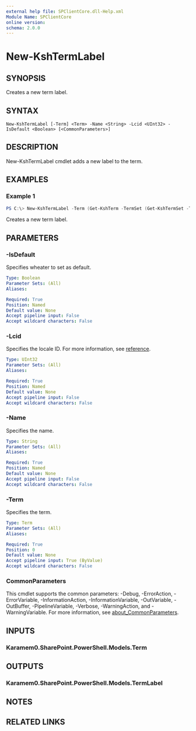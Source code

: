 ```yaml
---
external help file: SPClientCore.dll-Help.xml
Module Name: SPClientCore
online version:
schema: 2.0.0
---
```


# New-KshTermLabel

## SYNOPSIS
Creates a new term label.

## SYNTAX

```
New-KshTermLabel [-Term] <Term> -Name <String> -Lcid <UInt32> -IsDefault <Boolean> [<CommonParameters>]
```

## DESCRIPTION
New-KshTermLabel cmdlet adds a new label to the term.

## EXAMPLES

### Example 1
```powershell
PS C:\> New-KshTermLabel -Term (Get-KshTerm -TermSet (Get-KshTermSet -TermGroup (Get-KshTermGroup -TermGroupName 'Company') -TermSetName 'Department') -TermName 'Human Resources') -Name 'HR' -Lcid 1033 -IsDefault $false
```

Creates a new term label.

## PARAMETERS

### -IsDefault
Specifies wheater to set as default.

```yaml
Type: Boolean
Parameter Sets: (All)
Aliases:

Required: True
Position: Named
Default value: None
Accept pipeline input: False
Accept wildcard characters: False
```

### -Lcid
Specifies the locale ID.
For more information, see [reference](https://docs.microsoft.com/ja-jp/openspecs/windows_protocols/ms-lcid/70feba9f-294e-491e-b6eb-56532684c37f).

```yaml
Type: UInt32
Parameter Sets: (All)
Aliases:

Required: True
Position: Named
Default value: None
Accept pipeline input: False
Accept wildcard characters: False
```

### -Name
Specifies the name.

```yaml
Type: String
Parameter Sets: (All)
Aliases:

Required: True
Position: Named
Default value: None
Accept pipeline input: False
Accept wildcard characters: False
```

### -Term
Specifies the term.

```yaml
Type: Term
Parameter Sets: (All)
Aliases:

Required: True
Position: 0
Default value: None
Accept pipeline input: True (ByValue)
Accept wildcard characters: False
```

### CommonParameters
This cmdlet supports the common parameters: -Debug, -ErrorAction, -ErrorVariable, -InformationAction, -InformationVariable, -OutVariable, -OutBuffer, -PipelineVariable, -Verbose, -WarningAction, and -WarningVariable. For more information, see [about_CommonParameters](http://go.microsoft.com/fwlink/?LinkID=113216).

## INPUTS

### Karamem0.SharePoint.PowerShell.Models.Term

## OUTPUTS

### Karamem0.SharePoint.PowerShell.Models.TermLabel

## NOTES

## RELATED LINKS
